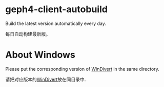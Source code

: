 # geph4-client-autobuild
Build the latest version automatically every day.

每日自动构建最新版。

# About Windows
Please put the corresponding version of [WinDivert](https://github.com/basil00/Divert) in the same directory.

请把对应版本的[WinDivert](https://github.com/basil00/Divert)放在同目录中.
